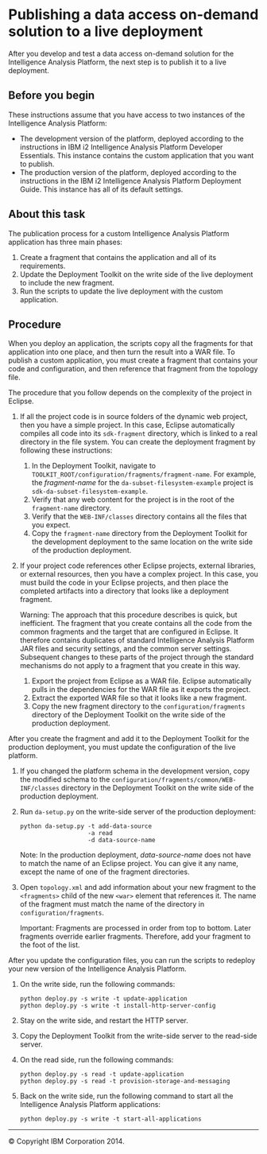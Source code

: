 Publishing a data access on-demand solution to a live deployment
================================================================

After you develop and test a data access on-demand solution for the Intelligence Analysis Platform, the next step is to publish it to a live deployment.

Before you begin
----------------

These instructions assume that you have access to two instances of the Intelligence Analysis Platform:

-   The development version of the platform, deployed according to the instructions in IBM i2 Intelligence Analysis Platform Developer Essentials. This instance contains the custom application that you want to publish.
-   The production version of the platform, deployed according to the instructions in the IBM i2 Intelligence Analysis Platform Deployment Guide. This instance has all of its default settings.

About this task
---------------

The publication process for a custom Intelligence Analysis Platform application has three main phases:

1.  Create a fragment that contains the application and all of its requirements.
2.  Update the Deployment Toolkit on the write side of the live deployment to include the new fragment.
3.  Run the scripts to update the live deployment with the custom application.

Procedure
---------

When you deploy an application, the scripts copy all the fragments for that application into one place, and then turn the result into a WAR file. To publish a custom application, you must create a fragment that contains your code and configuration, and then reference that fragment from the topology file.

The procedure that you follow depends on the complexity of the project in Eclipse.

1.  If all the project code is in source folders of the dynamic web project, then you have a simple project. In this case, Eclipse automatically compiles all code into its `sdk-fragment` directory, which is linked to a real directory in the file system. You can create the deployment fragment by following these instructions:
    1.  In the Deployment Toolkit, navigate to `TOOLKIT_ROOT/configuration/fragments/fragment-name`. For example, the *fragment-name* for the `da-subset-filesystem-example` project is `sdk-da-subset-filesystem-example`.
    2.  Verify that any web content for the project is in the root of the `fragment-name` directory.
    3.  Verify that the `WEB-INF/classes` directory contains all the files that you expect.
    4.  Copy the `fragment-name` directory from the Deployment Toolkit for the development deployment to the same location on the write side of the production deployment.

2.  If your project code references other Eclipse projects, external libraries, or external resources, then you have a complex project. In this case, you must build the code in your Eclipse projects, and then place the completed artifacts into a directory that looks like a deployment fragment.

    Warning: The approach that this procedure describes is quick, but inefficient. The fragment that you create contains all the code from the common fragments and the target that are configured in Eclipse. It therefore contains duplicates of standard Intelligence Analysis Platform JAR files and security settings, and the common server settings. Subsequent changes to these parts of the project through the standard mechanisms do not apply to a fragment that you create in this way.

    1.  Export the project from Eclipse as a WAR file. Eclipse automatically pulls in the dependencies for the WAR file as it exports the project.
    2.  Extract the exported WAR file so that it looks like a new fragment.
    3.  Copy the new fragment directory to the `configuration/fragments` directory of the Deployment Toolkit on the write side of the production deployment.

After you create the fragment and add it to the Deployment Toolkit for the production deployment, you must update the configuration of the live platform.

1.  If you changed the platform schema in the development version, copy the modified schema to the `configuration/fragments/common/WEB-INF/classes` directory in the Deployment Toolkit on the write side of the production deployment.
2.  Run `da-setup.py` on the write-side server of the production deployment:

    ``` {.pre .codeblock}
    python da-setup.py -t add-data-source
                       -a read
                       -d data-source-name
    ```

    Note: In the production deployment, *data-source-name* does not have to match the name of an Eclipse project. You can give it any name, except the name of one of the fragment directories.

3.  Open `topology.xml` and add information about your new fragment to the `<fragments>` child of the new `<war>` element that references it. The name of the fragment must match the name of the directory in `configuration/fragments`.

    Important: Fragments are processed in order from top to bottom. Later fragments override earlier fragments. Therefore, add your fragment to the foot of the list.

After you update the configuration files, you can run the scripts to redeploy your new version of the Intelligence Analysis Platform.

1.  On the write side, run the following commands:

    ``` {.pre .codeblock}
    python deploy.py -s write -t update-application
    python deploy.py -s write -t install-http-server-config
    ```

2.  Stay on the write side, and restart the HTTP server.
3.  Copy the Deployment Toolkit from the write-side server to the read-side server.
4.  On the read side, run the following commands:

    ``` {.pre .codeblock}
    python deploy.py -s read -t update-application
    python deploy.py -s read -t provision-storage-and-messaging
    ```

5.  Back on the write side, run the following command to start all the Intelligence Analysis Platform applications:

    ``` {.pre .codeblock}
    python deploy.py -s write -t start-all-applications
    ```

* * * * *

© Copyright IBM Corporation 2014.



